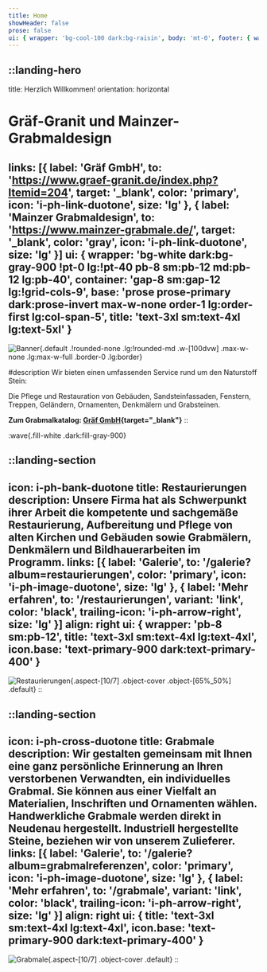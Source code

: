 ```yaml
---
title: Home
showHeader: false
prose: false
ui: { wrapper: 'bg-cool-100 dark:bg-raisin', body: 'mt-0', footer: { wave: 'bg-gray-100 dark:bg-raisin' } }
---
```


::landing-hero
---
title: Herzlich Willkommen!
orientation: horizontal
# Gräf-Granit und Mainzer-Grabmaldesign
links: [{ label: 'Gräf GmbH', to: 'https://www.graef-granit.de/index.php?Itemid=204', target: '_blank', color: 'primary', icon: 'i-ph-link-duotone', size: 'lg' }, { label: 'Mainzer Grabmaldesign', to: 'https://www.mainzer-grabmale.de/', target: '_blank', color: 'gray', icon: 'i-ph-link-duotone', size: 'lg' }]
ui: { wrapper: 'bg-white dark:bg-gray-900 !pt-0 lg:!pt-40 pb-8 sm:pb-12 md:pb-12 lg:pb-40', container: 'gap-8 sm:gap-12 lg:!grid-cols-9', base: 'prose prose-primary dark:prose-invert max-w-none order-1 lg:order-first lg:col-span-5', title: 'text-3xl sm:text-4xl lg:text-5xl' }
---

<div class="lg:col-span-4 -mx-4 sm:-mx-6 lg:mx-0 max-w-[100dvw] overflow-x-hidden">

![Banner](/images/banner.webp){.default .!rounded-none .lg:!rounded-md .w-[100dvw] .max-w-none .lg:max-w-full .border-0 .lg:border}

</div>

#description
Wir bieten einen umfassenden Service rund um den Naturstoff Stein:

Die Pflege und Restauration von Gebäuden, Sandsteinfassaden, Fenstern, Treppen, Geländern, Ornamenten, Denkmälern und Grabsteinen.

<strong>Zum Grabmalkatalog: [Gräf GmbH](https://www.graef-granit.de/index.php?Itemid=204){target="_blank"}</strong>
::

:wave{.fill-white .dark:fill-gray-900}

::landing-section
---
icon: i-ph-bank-duotone
title: Restaurierungen
description: Unsere Firma hat als Schwerpunkt ihrer Arbeit die kompetente und sachgemäße Restaurierung, Aufbereitung und Pflege von alten Kirchen und Gebäuden sowie Grabmälern, Denkmälern und Bildhauerarbeiten im Programm.
links: [{ label: 'Galerie', to: '/galerie?album=restaurierungen', color: 'primary', icon: 'i-ph-image-duotone', size: 'lg' }, { label: 'Mehr erfahren', to: '/restaurierungen', variant: 'link', color: 'black', trailing-icon: 'i-ph-arrow-right', size: 'lg' }]
align: right
ui: { wrapper: 'pb-8 sm:pb-12', title: 'text-3xl sm:text-4xl lg:text-4xl', icon.base: 'text-primary-900 dark:text-primary-400' }
---

![Restaurierungen](/images/home-1.jpg){.aspect-[10/7] .object-cover .object-[65%_50%] .default}
::

::landing-section
---
icon: i-ph-cross-duotone
title: Grabmale
description: Wir gestalten gemeinsam mit Ihnen eine ganz persönliche Erinnerung an Ihren verstorbenen Verwandten, ein individuelles Grabmal. Sie können aus einer Vielfalt an Materialien, Inschriften und Ornamenten wählen. Handwerkliche Grabmale werden direkt in Neudenau hergestellt. Industriell hergestellte Steine, beziehen wir von unserem Zulieferer.
links: [{ label: 'Galerie', to: '/galerie?album=grabmalreferenzen', color: 'primary', icon: 'i-ph-image-duotone', size: 'lg' }, { label: 'Mehr erfahren', to: '/grabmale', variant: 'link', color: 'black', trailing-icon: 'i-ph-arrow-right', size: 'lg' }]
align: right
ui: { title: 'text-3xl sm:text-4xl lg:text-4xl', icon.base: 'text-primary-900 dark:text-primary-400' }
---

![Grabmale](/images/home-2.jpg){.aspect-[10/7] .object-cover .default}
::
